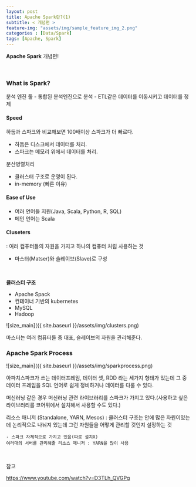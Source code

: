 ```yaml
---
layout: post
title: Apache Spark란?(1)
subtitle: < 개념편 >
feature-img: "assets/img/sample_feature_img_2.png"
categories : [Data/Spark]
tags: [Apache, Spark]
---
```


**Apache Spark** 개념편!


<br>

### What is Spark?

분석 엔진 툴
	- 통합된 분석엔진으로 분석
	- ETL같은 데이터를 이동시키고 데이터를 정제


#### Speed

하둡과 스파크와 비교해보면 100배이상 스파크가 더 빠르다.
- 하둡은 디스크에서 데이터를 처리.
- 스파크는 메모리 위에서 데이터를 처리.

분산병렬처리
- 클러스터 구조로 운영이 된다.
- in-memory (빠른 이유)

#### Ease of Use
- 여러 언어들 지원(Java, Scala, Python, R, SQL)
- 메인 언어는 Scala
	

#### Cluseters 
: 여러 컴퓨터들의 자원을 가지고 하나의 컴퓨터 처럼 사용하는 것
- 마스터(Matser)와 슬레이브(Slave)로 구성

<br>

**클러스터 구조**
<br>
- Apache Spack
- 컨테이너 기반의 kubernetes
- MySQL
- Hadoop


![size_main]({{ site.baseurl }}/assets/img/clusters.png)

마스터는 여러 컴퓨터들 중 대표, 슬레이브의 자원을 관리해준다.



### Apache Spark Process

![size_main]({{ site.baseurl }}/assets/img/sparkprocess.png)
<br>

아파치스파크가 쓰는 데이터프레임, 데이터 셋, RDD 라는 세가지 형태가 있는데 그 중 데이터 프레임을 SQL 언어로 쉽게 정비하거나 데이터를 다룰 수 있다.<br>

머신러닝 같은 경우 머신러닝 관련 라이브러리를 스파크가 가지고 있다.(사용하고 싶은 라이브러리를 코어위에서 설치해서 사용할 수도 있다.)<br>

리소스 매니저 (Standalone, YARN, Mesos)
: 클러스터 구조는 안에 많은 자원이있는데 논리적으로 나눠져 있는데 그런 자원들을 어떻게 관리할 것인지 설정하는 것<br>

	- 스파크 자체적으로 가지고 있음(따로 설치X)
	여러대의 서버를 관리해줄 리소스 매니저 : YARN을 많이 사용


<br>

참고

https://www.youtube.com/watch?v=D3TLh_QVGPg
